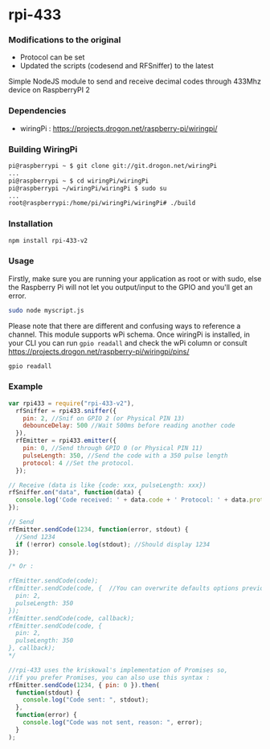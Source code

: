 # rpi-433

### Modifications to the original

- Protocol can be set
- Updated the scripts (codesend and RFSniffer) to the latest

Simple NodeJS module to send and receive decimal codes through 433Mhz device on RaspberryPI 2

### Dependencies

- wiringPi : https://projects.drogon.net/raspberry-pi/wiringpi/

### Building WiringPi

```bash
pi@raspberrypi ~ $ git clone git://git.drogon.net/wiringPi
...
pi@raspberrypi ~ $ cd wiringPi/wiringPi
pi@raspberrypi ~/wiringPi/wiringPi $ sudo su
...
root@raspberrypi:/home/pi/wiringPi/wiringPi# ./build
```

### Installation

```bash
npm install rpi-433-v2
```

### Usage

Firstly, make sure you are running your application as root or with sudo, else the Raspberry Pi will not let you output/input to the GPIO and you'll get an error.

```bash
sudo node myscript.js
```

Please note that there are different and confusing ways to reference a channel. This module supports wPi schema. Once wiringPi is installed, in your CLI you can run `gpio readall` and check the wPi column or consult https://projects.drogon.net/raspberry-pi/wiringpi/pins/

```bash
gpio readall
```

### Example

```js
var rpi433 = require("rpi-433-v2"),
  rfSniffer = rpi433.sniffer({
    pin: 2, //Snif on GPIO 2 (or Physical PIN 13)
    debounceDelay: 500 //Wait 500ms before reading another code
  }),
  rfEmitter = rpi433.emitter({
    pin: 0, //Send through GPIO 0 (or Physical PIN 11)
    pulseLength: 350, //Send the code with a 350 pulse length
    protocol: 4 //Set the protocol.
  });

// Receive (data is like {code: xxx, pulseLength: xxx})
rfSniffer.on("data", function(data) {
  console.log('Code received: ' + data.code + ' Protocol: ' + data.protocol + ' Delay: ' + data.delay)
});

// Send
rfEmitter.sendCode(1234, function(error, stdout) {
  //Send 1234
  if (!error) console.log(stdout); //Should display 1234
});

/* Or :

rfEmitter.sendCode(code);
rfEmitter.sendCode(code, {  //You can overwrite defaults options previously set (only for this sent)
  pin: 2,
  pulseLength: 350
});
rfEmitter.sendCode(code, callback);
rfEmitter.sendCode(code, {
  pin: 2,
  pulseLength: 350
}, callback);
*/

//rpi-433 uses the kriskowal's implementation of Promises so,
//if you prefer Promises, you can also use this syntax :
rfEmitter.sendCode(1234, { pin: 0 }).then(
  function(stdout) {
    console.log("Code sent: ", stdout);
  },
  function(error) {
    console.log("Code was not sent, reason: ", error);
  }
);
```
